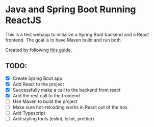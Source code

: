 # Java and Spring Boot Running ReactJS

This is a test webapp to initialize a Spring Boot backend and a React frontend. The goal is to have Maven build and run both.

Created by following [this guide](https://blogg.kantega.no/webapp-with-create-react-app-and-spring-boot/).

## TODO:
- [x] Create Spring Boot app
- [x] Add React to the project
- [x] Successfully make a call to the backend from react
- [x] Add the rest call to the frontend
- [ ] Use Maven to build the project
- [ ] Make sure hot-reloading works in React out of the box
- [ ] Add Typescript
- [ ] Add styling tools (eslint, tslint, prettier)
